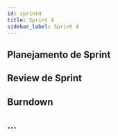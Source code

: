```yaml
---
id: sprint4
title: Sprint 4
sidebar_label: Sprint 4
---
```


## Planejamento de Sprint

## Review de Sprint

## Burndown

## ...